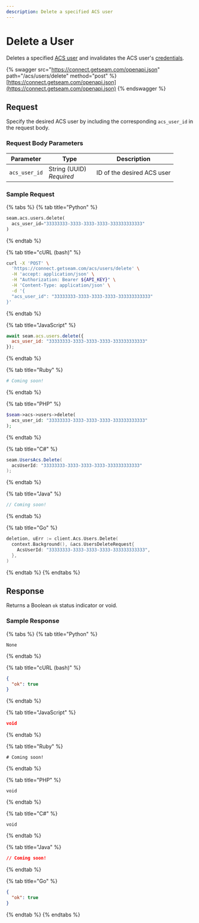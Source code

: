 ```yaml
---
description: Delete a specified ACS user
---
```


# Delete a User

Deletes a specified [ACS user](../../../products/access-systems/#what-is-a-user) and invalidates the ACS user's [credentials](../../../capability-guides/access-systems/managing-credentials.md).

{% swagger src="https://connect.getseam.com/openapi.json" path="/acs/users/delete" method="post" %}
[https://connect.getseam.com/openapi.json](https://connect.getseam.com/openapi.json)
{% endswagger %}

## Request

Specify the desired ACS user by including the corresponding `acs_user_id` in the request body.

### Request Body Parameters

<table><thead><tr><th>Parameter</th><th width="112.33333333333331">Type</th><th>Description</th></tr></thead><tbody><tr><td><code>acs_user_id</code></td><td>String (UUID)<br><em>Required</em></td><td>ID of the desired ACS user</td></tr></tbody></table>

### Sample Request

{% tabs %}
{% tab title="Python" %}
```python
seam.acs.users.delete(
  acs_user_id="33333333-3333-3333-3333-333333333333"
)
```
{% endtab %}

{% tab title="cURL (bash)" %}
```bash
curl -X 'POST' \
  'https://connect.getseam.com/acs/users/delete' \
  -H 'accept: application/json' \
  -H "Authorization: Bearer ${API_KEY}" \
  -H 'Content-Type: application/json' \
  -d '{
  "acs_user_id": "33333333-3333-3333-3333-333333333333"
}'
```
{% endtab %}

{% tab title="JavaScript" %}
```javascript
await seam.acs.users.delete({
  acs_user_id: "33333333-3333-3333-3333-333333333333"
});
```
{% endtab %}

{% tab title="Ruby" %}
```ruby
# Coming soon!
```
{% endtab %}

{% tab title="PHP" %}
```php
$seam->acs->users->delete(
  acs_user_id: "33333333-3333-3333-3333-333333333333"
);
```
{% endtab %}

{% tab title="C#" %}
```csharp
seam.UsersAcs.Delete(
  acsUserId: "33333333-3333-3333-3333-333333333333"
);
```
{% endtab %}

{% tab title="Java" %}
```java
// Coming soon!
```
{% endtab %}

{% tab title="Go" %}
```go
deletion, uErr := client.Acs.Users.Delete(
  context.Background(), &acs.UsersDeleteRequest{
    AcsUserId: "33333333-3333-3333-3333-333333333333",
  },
)
```
{% endtab %}
{% endtabs %}

## Response

Returns a Boolean `ok` status indicator or void.

### Sample Response

{% tabs %}
{% tab title="Python" %}
```
None
```
{% endtab %}

{% tab title="cURL (bash)" %}
```json
{
  "ok": true
}
```
{% endtab %}

{% tab title="JavaScript" %}
```json
void
```
{% endtab %}

{% tab title="Ruby" %}
```
# Coming soon!
```
{% endtab %}

{% tab title="PHP" %}
```
void
```
{% endtab %}

{% tab title="C#" %}
```
void
```
{% endtab %}

{% tab title="Java" %}
```json
// Coming soon!
```
{% endtab %}

{% tab title="Go" %}
```json
{
  "ok": true
}
```
{% endtab %}
{% endtabs %}
